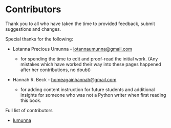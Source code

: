 # Contributors

Thank you to all who have taken the time to provided feedback, submit suggestions and changes.

Special thanks for the following:

* Lotanna Precious Umunna - lotannaumunna@gmail.com
  * for spending the time to edit and proof-read the initial work. (Any mistakes which have worked their way into these pages happened after her contributions, no doubt)

* Hannah R. Beck - homeagainhannah@gmail.com
  * for adding content instruction for future students and additional insights for someone who was not a Python writer when first reading this book.
  
Full list of contributors
* [lumunna](https://github.com/lumunna)
